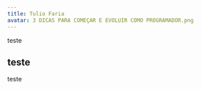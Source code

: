 ```yaml
---
title: Tulio Faria
avatar: 3 DICAS PARA COMEÇAR E EVOLUIR COMO PROGRAMADOR.png
---
```

teste

## teste

teste
